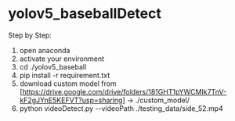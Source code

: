 # yolov5_baseballDetect

Step by Step:
1. open anaconda
2. activate your environment
3. cd ./yolov5_baseball
4. pip install -r requirement.txt
5. download custom model from [https://drive.google.com/drive/folders/181GHT1pYWCMIk7TnV-kF2gJYnE5KEFVT?usp=sharing] -> ./custom_model/
6. python videoDetect.py --videoPath ./testing_data/side_52.mp4

